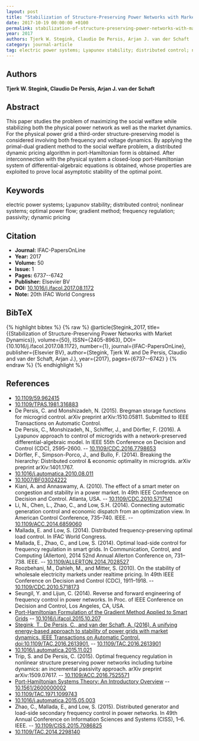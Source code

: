 ```yaml
---
layout: post
title: "Stabilization of Structure-Preserving Power Networks with Market Dynamics"
date: 2017-10-19 00:00:00 +0100
permalink: stabilization-of-structure-preserving-power-networks-with-market-dynamics
year: 2017
authors: Tjerk W. Stegink, Claudio De Persis, Arjan J. van der Schaft
category: journal-article
tag: electric power systems; Lyapunov stability; distributed control; nonlinear systems; optimal power flow; gradient method; frequency regulation; passivity; dynamic pricing
---
```

 
## Authors
**Tjerk W. Stegink, Claudio De Persis, Arjan J. van der Schaft**
 
## Abstract
This paper studies the problem of maximizing the social welfare while stabilizing both the physical power network as well as the market dynamics. For the physical power grid a third-order structure-preserving model is considered involving both frequency and voltage dynamics. By applying the primal-dual gradient method to the social welfare problem, a distributed dynamic pricing algorithm in port-Hamiltonian form is obtained. After interconnection with the physical system a closed-loop port-Hamiltonian system of differential-algebraic equations is obtained, whose properties are exploited to prove local asymptotic stability of the optimal point.
 
## Keywords
electric power systems; Lyapunov stability; distributed control; nonlinear systems; optimal power flow; gradient method; frequency regulation; passivity; dynamic pricing
 
## Citation
- **Journal:** IFAC-PapersOnLine
- **Year:** 2017
- **Volume:** 50
- **Issue:** 1
- **Pages:** 6737--6742
- **Publisher:** Elsevier BV
- **DOI:** [10.1016/j.ifacol.2017.08.1172](https://doi.org/10.1016/j.ifacol.2017.08.1172)
- **Note:** 20th IFAC World Congress
 
## BibTeX
{% highlight bibtex %}
{% raw %}
@article{Stegink_2017,
  title={{Stabilization of Structure-Preserving Power Networks with Market Dynamics}},
  volume={50},
  ISSN={2405-8963},
  DOI={10.1016/j.ifacol.2017.08.1172},
  number={1},
  journal={IFAC-PapersOnLine},
  publisher={Elsevier BV},
  author={Stegink, Tjerk W. and De Persis, Claudio and van der Schaft, Arjan J.},
  year={2017},
  pages={6737--6742}
}
{% endraw %}
{% endhighlight %}
 
## References
- [10.1109/59.962415](https://doi.org/10.1109/59.962415)
- [10.1109/TPAS.1981.316883](https://doi.org/10.1109/TPAS.1981.316883)
- De Persis, C. and Monshizadeh, N. (2015). Bregman storage functions for microgrid control. arXiv preprint arXiv:1510.05811. Submitted to IEEE Transactions on Automatic Control.
- De Persis, C., Monshizadeh, N., Schiffer, J., and Dörfler, F. (2016). A Lyapunov approach to control of microgrids with a network-preserved differential-algebraic model. In IEEE 55th Conference on Decision and Control (CDC), 2595–2600. -- [10.1109/CDC.2016.7798653](https://doi.org/10.1109/CDC.2016.7798653)
- Dörfler, F., Simpson-Porco, J., and Bullo, F. (2014). Breaking the hierarchy: Distributed control & economic optimality in microgrids. arXiv preprint arXiv:1401.1767.
- [10.1016/j.automatica.2010.08.011](https://doi.org/10.1016/j.automatica.2010.08.011)
- [10.1007/BF03024222](https://doi.org/10.1007/BF03024222)
- Kiani, A. and Annaswamy, A. (2010). The effect of a smart meter on congestion and stability in a power market. In 49th IEEE Conference on Decision and Control. Atlanta, USA. -- [10.1109/CDC.2010.5717141](https://doi.org/10.1109/CDC.2010.5717141)
- Li, N., Chen, L., Zhao, C., and Low, S.H. (2014). Connecting automatic generation control and economic dispatch from an optimization view. In American Control Conference, 735–740. IEEE. -- [10.1109/ACC.2014.6859060](https://doi.org/10.1109/ACC.2014.6859060)
- Mallada, E. and Low, S. (2014). Distributed frequency-preserving optimal load control. In IFAC World Congress.
- Mallada, E., Zhao, C., and Low, S. (2014). Optimal load-side control for frequency regulation in smart grids. In Communication, Control, and Computing (Allerton), 2014 52nd Annual Allerton Conference on, 731–738. IEEE. -- [10.1109/ALLERTON.2014.7028527](https://doi.org/10.1109/ALLERTON.2014.7028527)
- Roozbehani, M., Dahleh, M., and Mitter, S. (2010). On the stability of wholesale electricity markets under realtime pricing. In 49th IEEE Conference on Decision and Control (CDC), 1911–1918. -- [10.1109/CDC.2010.5718173](https://doi.org/10.1109/CDC.2010.5718173)
- Seungil, Y. and Lijun, C. (2014). Reverse and forward engineering of frequency control in power networks. In Proc. of IEEE Conference on Decision and Control, Los Angeles, CA, USA.
- [Port-Hamiltonian Formulation of the Gradient Method Applied to Smart Grids](port-hamiltonian-formulation-of-the-gradient-method-applied-to-smart-grids) -- [10.1016/j.ifacol.2015.10.207](https://doi.org/10.1016/j.ifacol.2015.10.207)
- [Stegink, T., De Persis, C., and van der Schaft, A. (2016). A unifying energy-based approach to stability of power grids with market dynamics. IEEE Transactions on Automatic Control. doi:10.1109/TAC.2016.2613901.](a-unifying-energy-based-approach-to-stability-of-power-grids-with-market-dynamics) -- [10.1109/TAC.2016.2613901](https://doi.org/10.1109/TAC.2016.2613901)
- [10.1016/j.automatica.2015.11.021](https://doi.org/10.1016/j.automatica.2015.11.021)
- Trip, S. and De Persis, C. (2015). Optimal frequency regulation in nonlinear structure preserving power networks including turbine dynamics: an incremental passivity approach. arXiv preprint arXiv:1509.07617. -- [10.1109/ACC.2016.7525571](https://doi.org/10.1109/ACC.2016.7525571)
- [Port-Hamiltonian Systems Theory: An Introductory Overview](port-hamiltonian-systems-theory-an-introductory-overview-journal) -- [10.1561/2600000002](https://doi.org/10.1561/2600000002)
- [10.1109/TAC.1971.1099743](https://doi.org/10.1109/TAC.1971.1099743)
- [10.1016/j.automatica.2015.05.003](https://doi.org/10.1016/j.automatica.2015.05.003)
- Zhao, C., Mallada, E., and Low, S. (2015). Distributed generator and load-side secondary frequency control in power networks. In 49th Annual Conference on Information Sciences and Systems (CISS), 1–6. IEEE. -- [10.1109/CISS.2015.7086825](https://doi.org/10.1109/CISS.2015.7086825)
- [10.1109/TAC.2014.2298140](https://doi.org/10.1109/TAC.2014.2298140)

